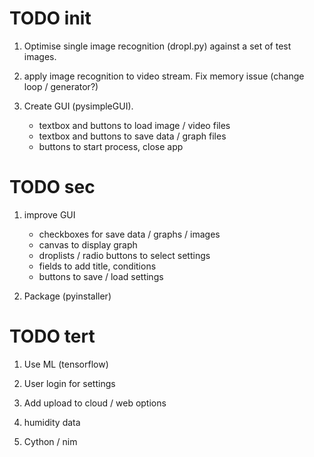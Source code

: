# TODO init

1. Optimise single image recognition (dropI.py) against a set of test images.

2. apply image recognition to video stream. Fix memory issue (change loop / generator?)

3. Create GUI (pysimpleGUI).

    * textbox and buttons to load image / video files
    * textbox and buttons to save data / graph files
    * buttons to start process, close app


# TODO sec

1. improve GUI

    * checkboxes for save data / graphs / images
    * canvas to display graph
    * droplists / radio buttons to select settings
    * fields to add title, conditions
    * buttons to save / load settings

2. Package (pyinstaller)


# TODO tert

1. Use ML (tensorflow)

2. User login for settings

3. Add upload to cloud / web options

4. humidity data

5. Cython / nim

